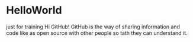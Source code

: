 # HelloWorld
just for training
Hi GitHub!
GitHub is the way of sharing information and code like as open
source with other people so tath they can understand it.
